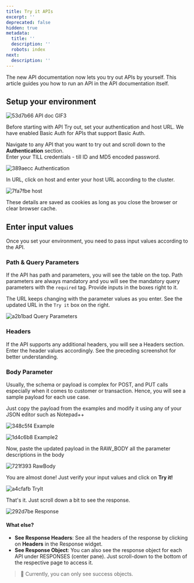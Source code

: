 ```yaml
---
title: Try it APIs
excerpt: ''
deprecated: false
hidden: true
metadata:
  title: ''
  description: ''
  robots: index
next:
  description: ''
---
```

The new API documentation now lets you try out APIs by yourself. This article guides you how to run an API in the API documentation itself.

## Setup your environment

![53d7b66 API doc GIF3](https://files.readme.io/53d7b66-API_doc_GIF3.gif)

Before starting with API Try out, set your authentication and host URL. We have enabled Basic Auth for APIs that support Basic Auth.

Navigate to any API that you want to try out and scroll down to the **Authentication** section.\
Enter your TILL credentials - till ID and MD5 encoded password.

![389aecc Authentication](https://files.readme.io/389aecc-Authentication.png)

In URL, click on host and enter your host URL according to the cluster.

![7fa7fbe host](https://files.readme.io/7fa7fbe-host.png)

These details are saved as cookies as long as you close the browser or clear browser cache.

## Enter input values

Once you set your environment, you need to pass input values according to the API.

### Path & Query Parameters

If the API has path and parameters, you will see the table on the top. Path parameters are always mandatory and you will see the mandatory query parameters with the `required` tag. Provide inputs in the boxes right to it.

The URL keeps changing with the parameter values as you enter. See the updated URL in the `Try it` box on the right.

![a2b1bad Query Parameters](https://files.readme.io/a2b1bad-Query_Parameters.png)

### Headers

If the API supports any additional headers, you will see a Headers section. Enter the header values accordingly. See the preceding screenshot for better understanding.

### Body Parameter

Usually, the schema or payload is complex for POST, and PUT calls especially when it comes to customer or transaction. Hence, you will see a sample payload for each use case.

Just copy the payload from the examples and modify it using any of your JSON editor such as Notepad++

![348c5f4 Example](https://files.readme.io/348c5f4-Example.png)

![1d4c6b8 Example2](https://files.readme.io/1d4c6b8-Example2.png)

Now, paste the updated payload in the RAW\_BODY all the parameter descriptions in the body 

![721f393 RawBody](https://files.readme.io/721f393-RawBody.png)

You are almost done! Just verify your input values and click on **Try it!** 

![a4cfafb TryIt](https://files.readme.io/a4cfafb-TryIt.png)

That's it. Just scroll down a bit to see the response.

![292d7be Response](https://files.readme.io/292d7be-Response.png)

#### What else?

* **See Response Headers**: See all the headers of the response by clicking on **Headers** in the Response widget.
* **See Response Object**: You can also see the response object for each API under RESPONSES (center pane). Just scroll-down to the bottom of the respective page to access it.

> 📘 Currently, you can only see success objects.
